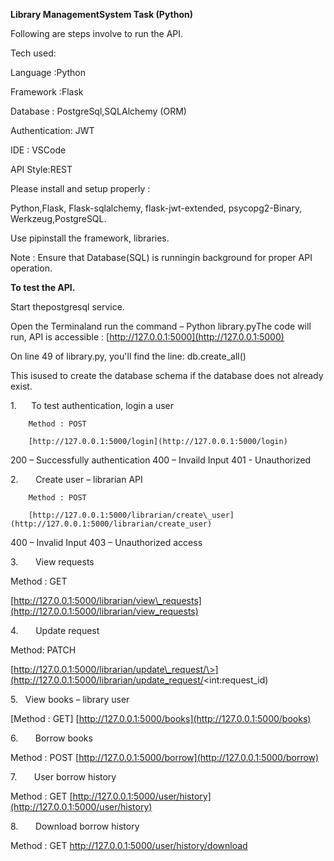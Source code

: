 **Library ManagementSystem Task (Python)**

Following are steps involve to run the API.

Tech used:

Language :Python

Framework :Flask

Database : PostgreSql,SQLAlchemy (ORM)

Authentication: JWT

IDE : VSCode

API Style:REST

Please install and setup properly :

Python,Flask, Flask-sqlalchemy, flask-jwt-extended, psycopg2-Binary, Werkzeug,PostgreSQL.

Use pipinstall the framework, libraries.

Note : Ensure that Database(SQL) is runningin background for proper API operation.

**To test the API.**

Start thepostgresql service.

Open the Terminaland run the command – Python library.pyThe code will run, API is accessible : [http://127.0.0.1:5000](http://127.0.0.1:5000)

On line 49 of library.py, you'll find the line: db.create\_all()

This isused to create the database schema if the database does not already exist.

1.      To test authentication, login a user

        Method : POST

        [http://127.0.0.1:5000/login](http://127.0.0.1:5000/login)

200 – Successfully authentication
400 – Invaild Input
401 - Unauthorized

2.       Create user – librarian API

        Method : POST

        [http://127.0.0.1:5000/librarian/create\_user](http://127.0.0.1:5000/librarian/create_user)

400 – Invalid Input
403 – Unauthorized access

3.       View requests

Method : GET

[http://127.0.0.1:5000/librarian/view\_requests](http://127.0.0.1:5000/librarian/view_requests)

4.       Update request

Method: PATCH

[http://127.0.0.1:5000/librarian/update\_request/\>](http://127.0.0.1:5000/librarian/update_request/<int:request_id)


5.   View books – library user

[Method : GET]
[http://127.0.0.1:5000/books](http://127.0.0.1:5000/books)

6.       Borrow books

Method : POST
[http://127.0.0.1:5000/borrow](http://127.0.0.1:5000/borrow)

7.       User borrow history

Method : GET
[http://127.0.0.1:5000/user/history](http://127.0.0.1:5000/user/history)

8.       Download borrow history

Method : GET
http://127.0.0.1:5000/user/history/download
